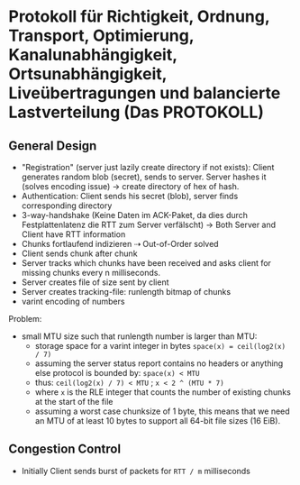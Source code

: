 # Protokoll für Richtigkeit, Ordnung, Transport, Optimierung, Kanalunabhängigkeit, Ortsunabhängigkeit, Liveübertragungen und balancierte Lastverteilung (Das PROTOKOLL)

## General Design

* "Registration" (server just lazily create directory if not exists): Client generates random blob (secret), sends to server. Server hashes it (solves encoding issue) → create directory of hex of hash.
* Authentication: Client sends his secret (blob), server finds corresponding directory
* 3-way-handshake (Keine Daten im ACK-Paket, da dies durch Festplattenlatenz die RTT zum Server verfälscht) → Both Server and Client have RTT information
* Chunks fortlaufend indizieren ⇢ Out-of-Order solved
* Client sends chunk after chunk
* Server tracks which chunks have been received and asks client for missing chunks every n milliseconds.
* Server creates file of size sent by client
* Server creates tracking-file: runlength bitmap of chunks
* varint encoding of numbers

Problem:

* small MTU size such that runlength number is larger than MTU:
  - storage space for a varint integer in bytes `space(x) = ceil(log2(x) / 7)`
  - assuming the server status report contains no headers or anything else protocol is bounded by: `space(x) < MTU`
  - thus: `ceil(log2(x) / 7) < MTU` ; `x < 2 ^ (MTU * 7)`
  - where `x` is the RLE integer that counts the number of existing chunks at the start of the file
  - assuming a worst case chunksize of 1 byte, this means that we need an MTU of at least 10 bytes to support all 64-bit file sizes (16 EiB).

## Congestion Control

* Initially Client sends burst of packets for `RTT / m` milliseconds


